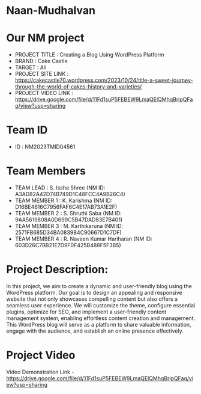 # Naan-Mudhalvan

# Our NM project
- PROJECT TITLE      : Creating a Blog Using WordPress Platform
- BRAND              : Cake Castle
- TARGET             : All
- PROJECT SITE LINK  : https://cakecastle70.wordpress.com/2023/10/24/title-a-sweet-journey-through-the-world-of-cakes-history-and-varieties/
- PROJECT VIDEO LINK : https://drive.google.com/file/d/11Fd1suP5FEBEW9LmaQElQMhqBripQFaq/view?usp=sharing
# Team ID
- ID : NM2023TMID04561

# Team Members
- TEAM LEAD          : S. Issha Shree            (NM ID: A3AD82A42D74B749D1C48FCC4A9B26C4)
- TEAM MEMBER 1      : K. Karishma               (NM ID: D16BE4616C7956FAF6C4E17AB73A1E2F)
- TEAM MEMBER 2      : S. Shruthi Saba           (NM ID: 9AA5619808A0D699C5B47DAD83E7B401) 
- TEAM MEMBER 3      : M. Karthikaruna           (NM ID: 2571FB685D34BA0839B4C90667D1C7DF)
- TEAM MEMBER 4      : R. Naveen Kumar Hariharan (NM ID: 603D26C7BB21E7D9F0F425B488F5F3B5)

# Project Description: 

In this project, we aim to create a dynamic and user-friendly blog using the WordPress platform. Our goal is to design an appealing and responsive website that not only showcases compelling content but also offers a seamless user experience. We will customize the theme, configure essential plugins, optimize for SEO, and implement a user-friendly content management system, enabling effortless content creation and management. This WordPress blog will serve as a platform to share valuable information, engage with the audience, and establish an online presence effectively.

# Project Video

Video Demonstration Link - https://drive.google.com/file/d/11Fd1suP5FEBEW9LmaQElQMhqBripQFaq/view?usp=sharing
